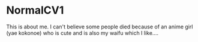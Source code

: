 # NormalCV1
This is about me. I can't believe some people died because of an anime girl (yae kokonoe) who is cute and is also my waifu which I like....
